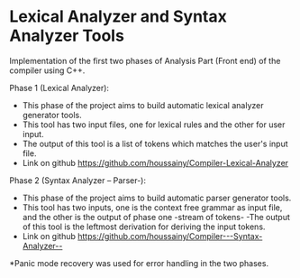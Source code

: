 Lexical Analyzer and Syntax Analyzer Tools
=========================
Implementation of the first two phases of Analysis Part (Front end) of the compiler using C++.

Phase 1 (Lexical Analyzer):
- This phase of the project aims to build automatic lexical analyzer generator tools.
- This tool has two input files, one for lexical rules and the other for user input.
- The output of this tool is a list of tokens which matches the user's input file.
- Link on github https://github.com/houssainy/Compiler-Lexical-Analyzer

Phase 2 (Syntax Analyzer – Parser-):
- This phase of the project aims to build automatic parser generator tools.
- This tool has two inputs, one is the context free grammar as input file, and the other is the output of phase one -stream of tokens- 
-The output of this tool is the leftmost derivation for deriving the input tokens.
- Link on github https://github.com/houssainy/Compiler---Syntax-Analyzer--

*Panic mode recovery was used for error handling in the two phases. 
